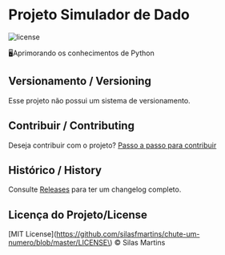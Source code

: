 # Projeto Simulador de Dado

![license](https://img.shields.io/github/license/silasfmartins/chute-um-numero)

🖥Aprimorando os conhecimentos de Python

## Versionamento / Versioning

Esse projeto não possui um sistema de versionamento.

## Contribuir / Contributing

Deseja contribuir com o projeto? [Passo a passo para contribuir](https://github.com/silasfmartins/simulador-de-dado/blob/master/Contributing.md)

## Histórico / History

Consulte [Releases](https://github.com/silasfmartins/chute-um-numero/releases) para ter um changelog completo.

## Licença do Projeto/License

[MIT License](https://github.com/silasfmartins/chute-um-numero/blob/master/LICENSE\) © Silas Martins